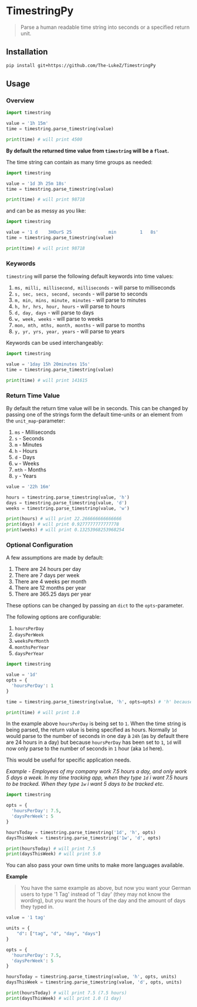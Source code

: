 # TimestringPy
> Parse a human readable time string into seconds or a specified return unit.

## Installation

```bash
pip install git+https://github.com/The-LukeZ/TimestringPy
```

## Usage

### Overview

```py
import timestring

value = '1h 15m'
time = timestring.parse_timestring(value)

print(time) # will print 4500
```

**By default the returned time value from `timestring` will be a `float`.**

The time string can contain as many time groups as needed:

```py
import timestring

value = '1d 3h 25m 18s'
time = timestring.parse_timestring(value)

print(time) # will print 98718
```

and can be as messy as you like:

```py
import timestring

value = '1 d    3HOurS 25              min         1   8s'
time = timestring.parse_timestring(value)

print(time) # will print 98718
```

### Keywords

`timestring` will parse the following default keywords into time values:

1. `ms, milli, millisecond, milliseconds` - will parse to milliseconds
2. `s, sec, secs, second, seconds` - will parse to seconds
3. `m, min, mins, minute, minutes` - will parse to minutes
4. `h, hr, hrs, hour, hours` - will parse to hours
5. `d, day, days` - will parse to days
6. `w, week, weeks` - will parse to weeks
7. `mon, mth, mths, month, months` - will parse to months
8. `y, yr, yrs, year, years` - will parse to years

Keywords can be used interchangeably:

```py
import timestring

value = '1day 15h 20minutes 15s'
time = timestring.parse_timestring(value)

print(time) # will print 141615
```

### Return Time Value

By default the return time value will be in seconds. This can be changed by passing one of the strings form the default time-units or an element from the `unit_map`-parameter:

1. `ms` - Milliseconds
2. `s` - Seconds
3. `m` - Minutes
4. `h` - Hours
5. `d` - Days
6. `w` - Weeks
7. `mth` - Months
8. `y` - Years

```py
value = '22h 16m'

hours = timestring.parse_timestring(value, 'h')
days = timestring.parse_timestring(value, 'd')
weeks = timestring.parse_timestring(value, 'w')

print(hours) # will print 22.266666666666666
print(days) # will print 0.9277777777777778
print(weeks) # will print 0.13253968253968254
```

### Optional Configuration

A few assumptions are made by default:

1. There are 24 hours per day
2. There are 7 days per week
3. There are 4 weeks per month
4. There are 12 months per year
5. There are 365.25 days per year

These options can be changed by passing an `dict` to the `opts`-parameter.

The following options are configurable:

1. `hoursPerDay`
2. `daysPerWeek`
3. `weeksPerMonth`
4. `monthsPerYear`
5. `daysPerYear`

```py
import timestring

value = '1d'
opts = {
  'hoursPerDay': 1
}

time = timestring.parse_timestring(value, 'h', opts=opts) # 'h' because we want the number of hours

print(time) # will print 1.0
```

In the example above `hoursPerDay` is being set to `1`. When the time string is being parsed, the return value is being specified as hours. Normally `1d` would parse to the number of seconds in one day à `24h` (as by default there are 24 hours in a day) but because `hoursPerDay` has been set to `1`, `1d` will now only parse to the number of seconds in `1` hour (aka `1d` here).

This would be useful for specific application needs.

*Example - Employees of my company work 7.5 hours a day, and only work 5 days a week. In my time tracking app, when they type `1d` i want 7.5 hours to be tracked. When they type `1w` i want 5 days to be tracked etc.*

```py
import timestring

opts = {
  'hoursPerDay': 7.5,
  'daysPerWeek': 5
}

hoursToday = timestring.parse_timestring('1d', 'h', opts)
daysThisWeek = timestring.parse_timestring('1w', 'd', opts)

print(hoursToday) # will print 7.5
print(daysThisWeek) # will print 5.0
```

You can also pass your own time units to make more languages available.

**Example**
> You have the same example as above, but now you want your German users to type '1 Tag' instead of '1 day' (they may not know the wording), but you want the hours of the day and the amount of days they typed in.

```py
value = '1 tag'

units = {
    "d": ["tag", "d", "day", "days"]
}

opts = {
  'hoursPerDay': 7.5,
  'daysPerWeek': 5
}

hoursToday = timestring.parse_timestring(value, 'h', opts, units)
daysThisWeek = timestring.parse_timestring(value, 'd', opts, units)

print(hoursToday) # will print 7.5 (7.5 hours)
print(daysThisWeek) # will print 1.0 (1 day)
```
